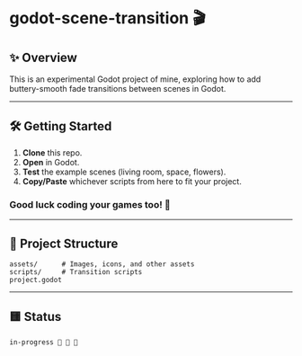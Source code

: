 # godot-scene-transition 🎬


## ✨ Overview

This is an experimental Godot project of mine, exploring how to add buttery-smooth fade transitions between scenes in Godot.

---

## 🛠️ Getting Started

1. **Clone** this repo.  
2. **Open** in Godot.
3. **Test** the example scenes (living room, space, flowers).
4. **Copy/Paste** whichever scripts from here to fit your project.

### Good luck coding your games too! 🍻
---

## 📁 Project Structure

```
assets/      # Images, icons, and other assets
scripts/     # Transition scripts
project.godot
```

---

## 🟨 Status
`in-progress 🦥 🦥 🦥`

